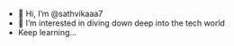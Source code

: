 - 👋 Hi, I’m @sathvikaaa7
- 👀 I’m interested in diving down deep into the tech world
- Keep learning...


<!---
sathvikaaa7/sathvikaaa7 is a ✨ special ✨ repository because its `README.md` (this file) appears on your GitHub profile.
You can click the Preview link to take a look at your changes.
--->
